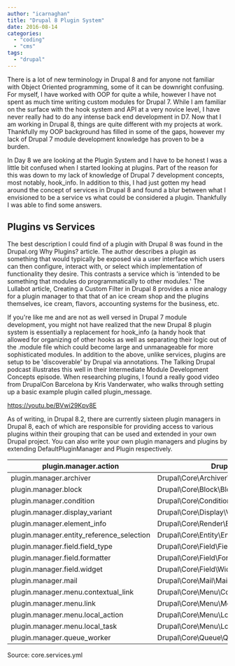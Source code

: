 ```yaml
---
author: "icarnaghan"
title: "Drupal 8 Plugin System"
date: 2016-08-14
categories: 
  - "coding"
  - "cms"
tags: 
  - "drupal"
---
```


There is a lot of new terminology in Drupal 8 and for anyone not familiar with Object Oriented programming, some of it can be downright confusing. For myself, I have worked with OOP for quite a while, however I have not spent as much time writing custom modules for Drupal 7. While I am familiar on the surface with the hook system and API at a very novice level, I have never really had to do any intense back end development in D7. Now that I am working in Drupal 8, things are quite different with my projects at work. Thankfully my OOP background has filled in some of the gaps, however my lack of Drupal 7 module development knowledge has proven to be a burden.

In Day 8 we are looking at the Plugin System and I have to be honest I was a little bit confused when I started looking at plugins. Part of the reason for this was down to my lack of knowledge of Drupal 7 development concepts, most notably, hook\_info. In addition to this, I had just gotten my head around the concept of services in Drupal 8 and found a blur between what I envisioned to be a service vs what could be considered a plugin. Thankfully I was able to find some answers.

## Plugins vs Services

The best description I could find of a plugin with Drupal 8 was found in the Drupal.org Why Plugins? article. The author describes a plugin as something that would typically be exposed via a user interface which users can then configure, interact with, or select which implementation of functionality they desire. This contrasts a service which is 'intended to be something that modules do programmatically to other modules.' The Lullabot article, Creating a Custom Filter in Drupal 8 provides a nice analogy for a plugin manager to that that of an ice cream shop and the plugins themselves, ice cream, flavors, accounting systems for the business, etc.

If you're like me and are not as well versed in Drupal 7 module development, you might not have realized that the new Drupal 8 plugin system is essentially a replacement for hook\_info (a handy hook that allowed for organizing of other hooks as well as separating their logic out of the .module file which could become large and unmanageable for more sophisticated modules. In addition to the above, unlike services, plugins are setup to be 'discoverable' by Drupal via annotations. The Talking Drupal podcast illustrates this well in their Intermediate Module Development Concepts episode. When researching plugins, I found a really good video from DrupalCon Barcelona by Kris Vanderwater, who walks through setting up a basic example plugin called plugin\_message.

https://youtu.be/BVwi29Kpv8E

As of writing, in Drupal 8.2, there are currently sixteen plugin managers in Drupal 8, each of which are responsible for providing access to various plugins within their grouping that can be used and extended in your own Drupal project. You can also write your own plugin managers and plugins by extending DefaultPluginManager and Plugin respectively.

| plugin.manager.action | Drupal\\Core\\Action\\ActionManager |
| --- | --- |
| plugin.manager.archiver | Drupal\\Core\\Archiver\\ArchiverManager |
| plugin.manager.block | Drupal\\Core\\Block\\BlockManager |
| plugin.manager.condition | Drupal\\Core\\Condition\\ConditionManager |
| plugin.manager.display\_variant | Drupal\\Core\\Display\\VariantManager |
| plugin.manager.element\_info | Drupal\\Core\\Render\\ElementInfoManager |
| plugin.manager.entity\_reference\_selection | Drupal\\Core\\Entity\\EntityReferenceSelection\\SelectionPluginManager |
| plugin.manager.field.field\_type | Drupal\\Core\\Field\\FieldTypePluginManager |
| plugin.manager.field.formatter | Drupal\\Core\\Field\\FormatterPluginManager |
| plugin.manager.field.widget | Drupal\\Core\\Field\\WidgetPluginManager |
| plugin.manager.mail | Drupal\\Core\\Mail\\MailManager |
| plugin.manager.menu.contextual\_link | Drupal\\Core\\Menu\\ContextualLinkManager |
| plugin.manager.menu.link | Drupal\\Core\\Menu\\MenuLinkManager |
| plugin.manager.menu.local\_action | Drupal\\Core\\Menu\\LocalActionManager |
| plugin.manager.menu.local\_task | Drupal\\Core\\Menu\\LocalTaskManager |
| plugin.manager.queue\_worker | Drupal\\Core\\Queue\\QueueWorkerManager |

Source: core.services.yml
